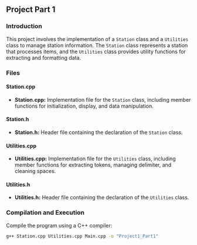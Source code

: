 ## Project Part 1


### Introduction

This project involves the implementation of a `Station` class and a `Utilities` class to manage station information. The `Station` class represents a station that processes items, and the `Utilities` class provides utility functions for extracting and formatting data.

### Files

#### Station.cpp

- **Station.cpp:** Implementation file for the `Station` class, including member functions for initialization, display, and data manipulation.

#### Station.h

- **Station.h:** Header file containing the declaration of the `Station` class.

#### Utilities.cpp

- **Utilities.cpp:** Implementation file for the `Utilities` class, including member functions for extracting tokens, managing delimiter, and cleaning spaces.

#### Utilities.h

- **Utilities.h:** Header file containing the declaration of the `Utilities` class.

### Compilation and Execution

Compile the program using a C++ compiler:

```bash
g++ Station.cpp Utilities.cpp Main.cpp -o "Project1_Part1"
